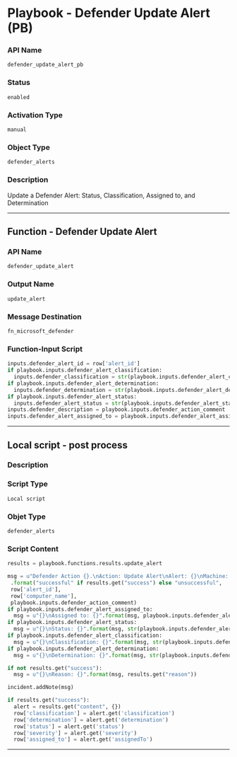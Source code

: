 <!--
    DO NOT MANUALLY EDIT THIS FILE
    THIS FILE IS AUTOMATICALLY GENERATED WITH resilient-sdk codegen
    Generated with resilient-sdk v49.0.4368
-->

# Playbook - Defender Update Alert (PB)

### API Name
`defender_update_alert_pb`

### Status
`enabled`

### Activation Type
`manual`

### Object Type
`defender_alerts`

### Description
Update a Defender Alert: Status, Classification, Assigned to, and Determination


---
## Function - Defender Update Alert

### API Name
`defender_update_alert`

### Output Name
`update_alert`

### Message Destination
`fn_microsoft_defender`

### Function-Input Script
```python
inputs.defender_alert_id = row['alert_id']
if playbook.inputs.defender_alert_classification:
  inputs.defender_classification = str(playbook.inputs.defender_alert_classification)
if playbook.inputs.defender_alert_determination:
  inputs.defender_determination = str(playbook.inputs.defender_alert_determination)
if playbook.inputs.defender_alert_status:
  inputs.defender_alert_status = str(playbook.inputs.defender_alert_status)
inputs.defender_description = playbook.inputs.defender_action_comment
inputs.defender_alert_assigned_to = playbook.inputs.defender_alert_assigned_to
```

---

## Local script - post process

### Description


### Script Type
`Local script`

### Objet Type
`defender_alerts`

### Script Content
```python
results = playbook.functions.results.update_alert

msg = u"Defender Action {}.\nAction: Update Alert\nAlert: {}\nMachine: {}\nComment: {}"\
 .format("successful" if results.get("success") else "unsuccessful",
 row['alert_id'],
 row['computer_name'],
 playbook.inputs.defender_action_comment)
if playbook.inputs.defender_alert_assigned_to:
  msg = u"{}\nAssigned to: {}".format(msg, playbook.inputs.defender_alert_assigned_to)
if playbook.inputs.defender_alert_status:
  msg = u"{}\nStatus: {}".format(msg, str(playbook.inputs.defender_alert_status))
if playbook.inputs.defender_alert_classification:
  msg = u"{}\nClassification: {}".format(msg, str(playbook.inputs.defender_alert_classification))
if playbook.inputs.defender_alert_determination:
  msg = u"{}\nDetermination: {}".format(msg, str(playbook.inputs.defender_alert_determination))

if not results.get("success"):
  msg = u"{}\nReason: {}".format(msg, results.get("reason"))

incident.addNote(msg)

if results.get("success"):
  alert = results.get("content", {})
  row['classification'] = alert.get('classification')
  row['determination'] = alert.get('determination')
  row['status'] = alert.get('status')
  row['severity'] = alert.get('severity')
  row['assigned_to'] = alert.get('assignedTo')
```

---
